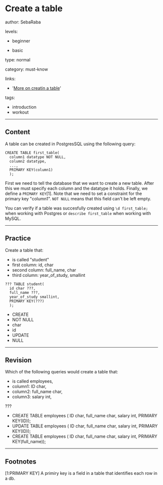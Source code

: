 # Create a table
author: SebaRaba

levels:

  - beginner

  - basic

type: normal

category: must-know

links:

  - '[More on creatin a table](https://www.tutorialspoint.com/sql/sql-create-table.htm)'

tags:
  - introduction
  - workout

---
## Content

A table can be created in PostgresSQL using the following query:
```
CREATE TABLE first_table(
  column1 datatype NOT NULL,
  column2 datatype,
  ...,
  PRIMARY KEY(column1)
  );
```
First we need to tell the database that we want to create a new table. After this we must specify each column and the datatype it holds. Finally, we define a `PRIMARY KEY`[1]. Note that we need to set a constraint for the primary key "column1". `NOT NULL` means that this field can't be left empty.

You can verify if a table was succesfully created using `\d first_table;` when working with Postgres or `describe first_table` when working with MySQL.


---
## Practice

Create a table that:
- is called "student"
- first column: id, char
- second column: full_name, char
- third column: year_of_study, smallint
```
??? TABLE student(
  id char ???,
  full_name ???,
  year_of_study smallint,
  PRIMARY KEY(???)
  );
```

* CREATE
* NOT NULL
* char
* id
* UPDATE
* NULL

---
## Revision

Which of the following queries would create a table that:
- is called employees,
- column1: ID char,
- column2: full_name char,
- column3: salary int,

???

* CREATE TABLE employees ( ID char, full_name char, salary int, PRIMARY KEY(ID));
* UPDATE TABLE employees ( ID char, full_name char, salary int, PRIMARY KEY(ID));
* CREATE TABLE employees ( ID char, full_name char, salary int, PRIMARY KEY(full_name));

---
## Footnotes

[1:PRIMARY KEY]
A primiry key is a field in a table that identifies each row in a db.

